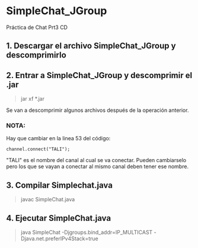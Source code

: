 # SimpleChat_JGroup
Práctica de Chat Prt3 CD

## 1. Descargar el archivo SimpleChat_JGroup y descomprimirlo

## 2. Entrar a SimpleChat_JGroup y descomprimir el .jar

> jar xf *.jar

Se van a descomprimir algunos archivos después de la operación anterior.

### NOTA:
Hay que cambiar en la linea 53 del código:

	channel.connect("TALI");

"TALI" es el nombre del canal al cual se va conectar. Pueden cambiarselo pero los que se vayan a conectar al mismo canal deben tener ese nombre.

## 3. Compilar Simplechat.java

> javac SimpleChat.java

## 4. Ejecutar SimpleChat.java

> java SimpleChat -Djgroups.bind_addr=IP_MULTICAST -Djava.net.preferIPv4Stack=true
